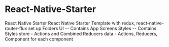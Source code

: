 # React-Native-Starter
React Native Starter 
React Native Starter Template with redux, react-native-router-flux set up
Folders
UI -- Contains App Screens
Styles -- Contains Styles
store - Actions and Combined Reducers
data - Actions, Reducers, Component for each component
